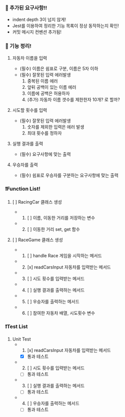 ### 🚗 추가된 요구사항!!

- indent depth 3이 넘지 않게!
- Jest를 이용하여 정리한 기능 목록이 정상 동작하는지 확인!
- 커밋 메시지 컨벤션 추가됨!

### 🚗 기능 정리!

1. 자동차 이름을 입력
   - (필수) 이름은 쉼표로 구분, 이름은 5자 이하
   - (필수) 잘못된 입력 에러발생
     1. 중복된 이름 에러
     2. 앞뒤 공백이 있는 이름 에러
     3. 이름에 공백은 허용하자
     4. (추가) 자동차 이름 갯수를 제한한자 10개? 로 할까?

2. 시도할 횟수를 입력
   - (필수) 잘못된 입력 에러발생
     1. 숫자를 제외한 입력은 에러 발생
     2. 최대 횟수를 정하자

3. 실행 결과를 출력
   - (필수) 요구사항에 맞는 출력
   
4. 우승자를 출력
   - (필수) 쉼표로 우승자를 구분하는 요구사항에 맞는 출력

### ❗Function List!

1. [ ] RacingCar 클래스 생성
   - 1. [ ] 이름, 이동한 거리를 저장하는 변수
   - 2. [ ] 이동한 거리 set, get 함수

2. [ ] RaceGame 클래스 생성
   - 1. [ ] handle Race 게임을 시작하는 메서드
   - 2. [x] readCarsInput 자동차를 입력받는 메서드
   - 3. [ ] 시도 횟수를 입력받는 메서드
   - 4. [ ] 실행 결과를 출력하는 메서드
   - 5. [ ] 우승자를 출력하는 메서드
   - 6. [ ] 참여한 자동차 배열, 시도횟수 변수


### ❗Test List

1. Unit Test
   - 1. [x] readCarsInput 자동차를 입력받는 메서드
      - [x] 통과 테스트
   - 2. [ ] 시도 횟수를 입력받는 메서드
      - [ ] 통과 테스트
   - 3. [ ] 실행 결과를 출력하는 메서드
      - [ ] 통과 테스트
   - 4. [ ] 우승자를 출력하는 메서드
      - [ ] 통과 테스트
